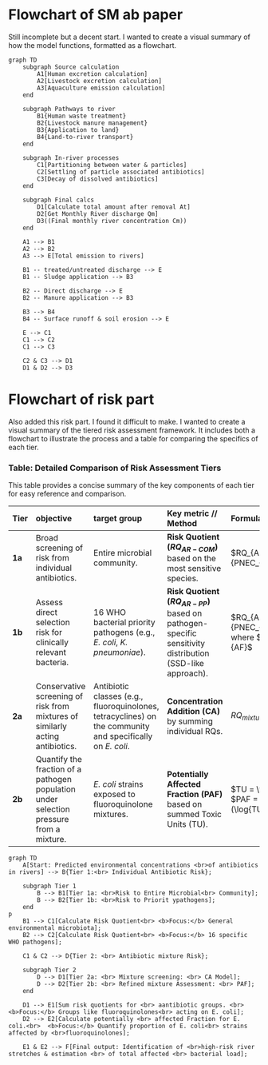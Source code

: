 # Flowchart of SM ab paper

Still incomplete but a decent start. I wanted to create a visual summary of how the model functions, formatted as a flowchart. 

```mermaid
graph TD
    subgraph Source calculation
        A1[Human excretion calculation]
        A2[Livestock excretion calculation]
        A3[Aquaculture emission calculation]
    end

    subgraph Pathways to river
        B1{Human waste treatment}
        B2{Livestock manure management}
        B3{Application to land}
        B4{Land-to-river transport}
    end

    subgraph In-river processes
        C1[Partitioning between water & particles]
        C2[Settling of particle associated antibiotics]
        C3[Decay of dissolved antibiotics]
    end

    subgraph Final calcs
        D1[Calculate total amount after removal At]
        D2[Get Monthly River discharge Qm]
        D3((Final monthly river concentration Cm))
    end

    A1 --> B1
    A2 --> B2
    A3 --> E[Total emission to rivers]

    B1 -- treated/untreated discharge --> E
    B1 -- Sludge application --> B3

    B2 -- Direct discharge --> E
    B2 -- Manure application --> B3

    B3 --> B4
    B4 -- Surface runoff & soil erosion --> E

    E --> C1
    C1 --> C2
    C1 --> C3

    C2 & C3 --> D1
    D1 & D2 --> D3
```

# Flowchart of risk part

Also added this risk part. I found it difficult to make. I wanted to create a visual summary of the tiered risk assessment framework. It includes both a flowchart to illustrate the process and a table for comparing the specifics of each tier.

### Table: Detailed Comparison of Risk Assessment Tiers

This table provides a concise summary of the key components of each tier for easy reference and comparison.

| Tier | objective | target group | Key metric // Method | Formula(s) |
| :--- | :--- | :--- | :--- | :--- |
| **1a** | Broad screening of risk from individual antibiotics. | Entire microbial community. | **Risk Quotient ($RQ_{AR-COM}$)** based on the most sensitive species. | $RQ_{AR-COM} = \frac{PEC}{PNEC_{AR-COM}}$ |
| **1b** | Assess direct selection risk for clinically relevant bacteria. | 16 WHO bacterial priority pathogens (e.g., *E. coli*, *K. pneumoniae*). | **Risk Quotient ($RQ_{AR-PP}$)** based on pathogen-specific sensitivity distribution (SSD-like approach). | $RQ_{AR-PP} = \frac{PEC}{PNEC_{AR-PP}}$ <br> where $PNEC_{AR-PP} = \frac{EC5}{AF}$ |
| **2a** | Conservative screening of risk from mixtures of similarly acting antibiotics. | Antibiotic classes (e.g., fluoroquinolones, tetracyclines) on the community and specifically on *E. coli*. | **Concentration Addition (CA)** by summing individual RQs. | $RQ_{mixture} = \sum RQ_i$ |
| **2b** | Quantify the fraction of a pathogen population under selection pressure from a mixture. | *E. coli* strains exposed to fluoroquinolone mixtures. | **Potentially Affected Fraction (PAF)** based on summed Toxic Units (TU). | $TU = \frac{PEC}{EC_{midpoint}}$ <br> $PAF = 1 - \frac{1}{1+e^{-(\log{TU_{sum}}/\beta_{average})}}$ |

```mermaid
graph TD
    A[Start: Predicted environmental concentrations <br>of antibiotics in rivers] --> B{Tier 1:<br> Individual Antibiotic Risk};

    subgraph Tier 1
        B --> B1[Tier 1a: <br>Risk to Entire Microbial<br> Community];
        B --> B2[Tier 1b: <br>Risk to Priorit ypathogens];
    end
p
    B1 --> C1[Calculate Risk Quotient<br> <b>Focus:</b> General environmental microbiota];
    B2 --> C2[Calculate Risk Quotient<br> <b>Focus:</b> 16 specific WHO pathogens];

    C1 & C2 --> D{Tier 2: <br> Antibiotic mixture Risk};

    subgraph Tier 2
        D --> D1[Tier 2a: <br> Mixture screening: <br> CA Model];
        D --> D2[Tier 2b: <br> Refined mixture Assessment: <br> PAF];
    end

    D1 --> E1[Sum risk quotients for <br> aantibiotic groups. <br> <b>Focus:</b> Groups like fluoroquinolones<br> acting on E. coli];
    D2 --> E2[Calculate potentially <br> affected Fraction for E. coli.<br>  <b>Focus:</b> Quantify proportion of E. coli<br> strains affected by <br>fluoroquinolones];

    E1 & E2 --> F[Final output: Identification of <br>high-risk river stretches & estimation <br> of total affected <br> bacterial load];
```

